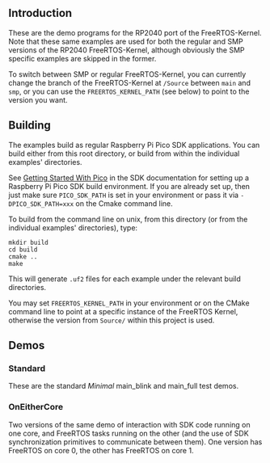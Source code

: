 ## Introduction

These are the demo programs for the RP2040 port of the FreeRTOS-Kernel. Note that these
same examples are used for both the regular and SMP versions of the RP2040 FreeRTOS-Kernel, although obviously the SMP specific examples are skipped in the former.

To switch between SMP or regular FreeRTOS-Kernel, you can currently change the branch of the FreeRTOS-Kernel at `/Source` between `main` and `smp`, or you can use the `FREERTOS_KERNEL_PATH` (see below) to point to the version you want.

## Building

The examples build as regular Raspberry Pi Pico SDK applications. You can build either from this root directory, or build from within the individual examples' directories.

See [Getting Started With Pico](https://datasheets.raspberrypi.org/pico/getting-started-with-pico.pdf) in the SDK documentation for setting up a Raspberry Pi Pico SDK build environment. If you are already set up, then just make sure `PICO_SDK_PATH` is set in your environment or pass it via `-DPICO_SDK_PATH=xxx` on the Cmake command line.

To build from the command line on unix, from this directory (or from the individual examples' directories), type:

```shell
mkdir build
cd build
cmake ..
make
```

This will generate `.uf2` files for each example under the relevant build directories.

You may set `FREERTOS_KERNEL_PATH` in your environment or on the CMake command line to point at a specific instance of the FreeRTOS Kernel, otherwise the version from `Source/` within this project is used.

## Demos

### Standard

These are the standard _Minimal_ main_blink and main_full test demos.

### OnEitherCore

Two versions of the same demo of interaction with SDK code running on one core, and FreeRTOS tasks running on the other (and the use of SDK synchronization primitives to communicate between them). One version has FreeRTOS on core 0, the other has FreeRTOS on core 1.